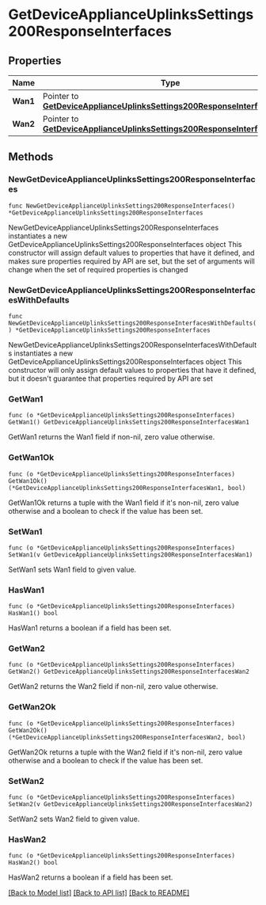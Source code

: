 # GetDeviceApplianceUplinksSettings200ResponseInterfaces

## Properties

Name | Type | Description | Notes
------------ | ------------- | ------------- | -------------
**Wan1** | Pointer to [**GetDeviceApplianceUplinksSettings200ResponseInterfacesWan1**](GetDeviceApplianceUplinksSettings200ResponseInterfacesWan1.md) |  | [optional] 
**Wan2** | Pointer to [**GetDeviceApplianceUplinksSettings200ResponseInterfacesWan2**](GetDeviceApplianceUplinksSettings200ResponseInterfacesWan2.md) |  | [optional] 

## Methods

### NewGetDeviceApplianceUplinksSettings200ResponseInterfaces

`func NewGetDeviceApplianceUplinksSettings200ResponseInterfaces() *GetDeviceApplianceUplinksSettings200ResponseInterfaces`

NewGetDeviceApplianceUplinksSettings200ResponseInterfaces instantiates a new GetDeviceApplianceUplinksSettings200ResponseInterfaces object
This constructor will assign default values to properties that have it defined,
and makes sure properties required by API are set, but the set of arguments
will change when the set of required properties is changed

### NewGetDeviceApplianceUplinksSettings200ResponseInterfacesWithDefaults

`func NewGetDeviceApplianceUplinksSettings200ResponseInterfacesWithDefaults() *GetDeviceApplianceUplinksSettings200ResponseInterfaces`

NewGetDeviceApplianceUplinksSettings200ResponseInterfacesWithDefaults instantiates a new GetDeviceApplianceUplinksSettings200ResponseInterfaces object
This constructor will only assign default values to properties that have it defined,
but it doesn't guarantee that properties required by API are set

### GetWan1

`func (o *GetDeviceApplianceUplinksSettings200ResponseInterfaces) GetWan1() GetDeviceApplianceUplinksSettings200ResponseInterfacesWan1`

GetWan1 returns the Wan1 field if non-nil, zero value otherwise.

### GetWan1Ok

`func (o *GetDeviceApplianceUplinksSettings200ResponseInterfaces) GetWan1Ok() (*GetDeviceApplianceUplinksSettings200ResponseInterfacesWan1, bool)`

GetWan1Ok returns a tuple with the Wan1 field if it's non-nil, zero value otherwise
and a boolean to check if the value has been set.

### SetWan1

`func (o *GetDeviceApplianceUplinksSettings200ResponseInterfaces) SetWan1(v GetDeviceApplianceUplinksSettings200ResponseInterfacesWan1)`

SetWan1 sets Wan1 field to given value.

### HasWan1

`func (o *GetDeviceApplianceUplinksSettings200ResponseInterfaces) HasWan1() bool`

HasWan1 returns a boolean if a field has been set.

### GetWan2

`func (o *GetDeviceApplianceUplinksSettings200ResponseInterfaces) GetWan2() GetDeviceApplianceUplinksSettings200ResponseInterfacesWan2`

GetWan2 returns the Wan2 field if non-nil, zero value otherwise.

### GetWan2Ok

`func (o *GetDeviceApplianceUplinksSettings200ResponseInterfaces) GetWan2Ok() (*GetDeviceApplianceUplinksSettings200ResponseInterfacesWan2, bool)`

GetWan2Ok returns a tuple with the Wan2 field if it's non-nil, zero value otherwise
and a boolean to check if the value has been set.

### SetWan2

`func (o *GetDeviceApplianceUplinksSettings200ResponseInterfaces) SetWan2(v GetDeviceApplianceUplinksSettings200ResponseInterfacesWan2)`

SetWan2 sets Wan2 field to given value.

### HasWan2

`func (o *GetDeviceApplianceUplinksSettings200ResponseInterfaces) HasWan2() bool`

HasWan2 returns a boolean if a field has been set.


[[Back to Model list]](../README.md#documentation-for-models) [[Back to API list]](../README.md#documentation-for-api-endpoints) [[Back to README]](../README.md)


